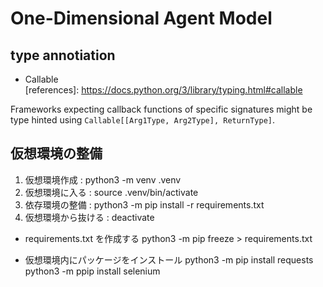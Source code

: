# One-Dimensional Agent Model

## type annotiation

- Callable  
  [references]: https://docs.python.org/3/library/typing.html#callable

Frameworks expecting callback functions of specific signatures might be type hinted using `Callable[[Arg1Type, Arg2Type], ReturnType]`.

## 仮想環境の整備

1. 仮想環境作成 : python3 -m venv .venv
2. 仮想環境に入る : source .venv/bin/activate
3. 依存環境の整備 : python3 -m pip install -r requirements.txt
4. 仮想環境から抜ける : deactivate

- requirements.txt を作成する python3 -m pip freeze > requirements.txt

- 仮想環境内にパッケージをインストール python3 -m pip install requests python3 -m ppip install selenium
